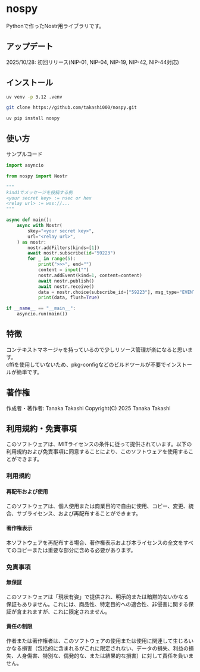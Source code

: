 # nospy

Pythonで作ったNostr用ライブラリです。

## アップデート

2025/10/28: 初回リリース(NIP-01, NIP-04, NIP-19, NIP-42, NIP-44対応)

## インストール

```sh
uv venv -p 3.12 .venv
```

```sh
git clone https://github.com/takashi000/nospy.git
```

```sh
uv pip install nospy
```

## 使い方

サンプルコード

```python
import asyncio

from nospy import Nostr

"""
kind1でメッセージを投稿する例
<your secret key> := nsec or hex
<relay url> := wss://...
"""

async def main():
    async with Nostr(
        skey="<your secret key>",
        url="<relay url>",
    ) as nostr:
        nostr.addFilters(kinds=[1])
        await nostr.subscribe(id="59223")
        for _ in range(5):
            print(">>>", end="")
            content = input("")
            nostr.addEvent(kind=1, content=content)
            await nostr.publish()
            await nostr.receive()
            data = nostr.choice(subscribe_id=["59223"], msg_type="EVENT", num=-1)
            print(data, flush=True)

if __name__ == "__main__":
    asyncio.run(main())
```

## 特徴

コンテキストマネージャを持っているので少しリソース管理が楽になると思います。\
cffiを使用していないため、pkg-configなどのビルドツールが不要でインストールが簡単です。

## 著作権

作成者・著作者: Tanaka Takashi
Copyright(C) 2025 Tanaka Takashi

## 利用規約・免責事項

このソフトウェアは、MITライセンスの条件に従って提供されています。以下の利用規約および免責事項に同意することにより、このソフトウェアを使用することができます。

### 利用規約

#### 再配布および使用

このソフトウェアは、個人使用または商業目的で自由に使用、コピー、変更、統合、サブライセンス、および再配布することができます。

#### 著作権表示

本ソフトウェアを再配布する場合、著作権表示および本ライセンスの全文をすべてのコピーまたは重要な部分に含める必要があります。

### 免責事項

#### 無保証

このソフトウェアは「現状有姿」で提供され、明示的または暗黙的ないかなる保証もありません。これには、商品性、特定目的への適合性、非侵害に関する保証が含まれますが、これに限定されません。

#### 責任の制限

作者または著作権者は、このソフトウェアの使用または使用に関連して生じるいかなる損害（包括的に含まれるがこれに限定されない、データの損失、利益の損失、人身傷害、特別な、偶発的な、または結果的な損害）に対して責任を負いません。
